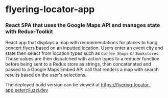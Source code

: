# flyering-locator-app

### React SPA that uses the Google Maps API and manages state with Redux-Toolkit

React app that displays a map with recommendations for places to hang concert flyers based on an inputted location. Users enter an event city and state then select from location types such as `Coffee Shops` or `Bookstores`. Those values are then dispatched with action types to a reducer function before being sent to a Redux store as strings, then concatenated and passed to a Google Maps Embed API call that renders a map with search results based on the user's selections.

The deployed build version can be viewed at https://flyering-locator-app.peterciluzzi.dev